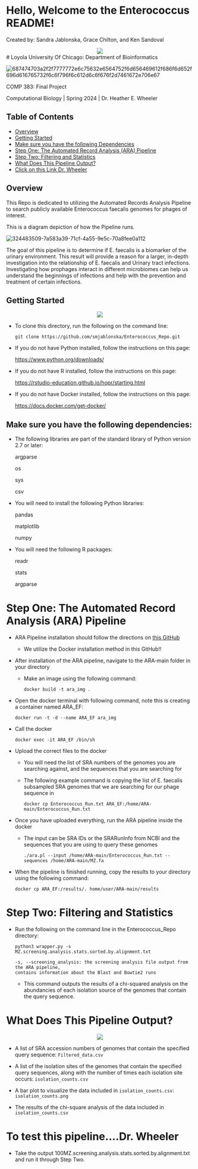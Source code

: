 # Hello, Welcome to the Enterococcus README!

Created by: Sandra Jablonska, Grace Chilton, and Ken Sandoval

<div id="header" align="center">
  <img src="https://media.giphy.com/media/3oKIPuto4d3TEpfSbC/giphy.gif?cid=790b7611ba4r13d0h4hely4x5gogl0kw9ito1gwx9erdkwqn&ep=v1_gifs_search&rid=giphy.gif&ct=g"/>
</div>
# Loyola University Of Chicago: Department of Bioinformatics 

![687474703a2f2f7777772e6c75632e6564752f6d656469612f686f6d652f696d616765732f6c6f796f6c612d6c6f676f2d7461672e706e67](https://github.com/smjablonska/Enterococcus_Repo/assets/120067807/6a50791f-9579-4875-972c-1c8c8dbebfa9)

COMP 383: Final Project

Computational Biology | Spring 2024 | Dr. Heather E. Wheeler

## Table of Contents 
* [Overview](https://github.com/smjablonska/Enterococcus_Repo#overview)
* [Getting Started](https://github.com/smjablonska/Enterococcus_Repo#getting-started)
* [Make sure you have the following Dependencies](https://github.com/smjablonska/Enterococcus_Repo#make-sure-you-have-the-following-dependencies)
* [Step One: The Automated Record Analysis (ARA) Pipeline](https://github.com/smjablonska/Enterococcus_Repo?tab=readme-ov-file#step-one-the-automated-record-analysis-ara-pipeline)
* [Step Two: Filtering and Statistics](https://github.com/smjablonska/Enterococcus_Repo?tab=readme-ov-file#step-two-filtering-and-statistics)
* [What Does This Pipeline Output?](https://github.com/smjablonska/Enterococcus_Repo?tab=readme-ov-file#what-does-this-pipeline-output)
* [Click on this Link Dr. Wheeler](https://github.com/smjablonska/Enterococcus_Repo?tab=readme-ov-file#to-test-this-pipelinedr-wheeler)


## Overview 

 This Repo is dedicated to utilizing the Automated Records Analysis Pipeline to search publicly available Enterococcus faecalis genomes for phages of interest.

This is a diagram depiction of how the Pipeline runs. 

 ![324483509-7a583a39-71cf-4a55-9e5c-70a8fee0a112](https://github.com/smjablonska/Enterococcus_Repo/assets/120067807/ae1ce7a0-e25f-4c28-93ab-ba255c2cc9de)

The goal of this pipeline is to determine if E. faecalis is a biomarker of the urinary environment. This result will provide a reason for a larger, in-depth investigation into the relationship of E. faecalis  and Urinary tract infections. Investigating how prophages interact in different microbiomes can help us understand the beginnings of infections and help with the prevention and treatment of certain infections. 


## Getting Started

<div id="header" align="center">
  <img src="https://media.giphy.com/media/3o7btSQvfKibGpkk9i/giphy.gif?cid=ecf05e47w2t9tpnyl9euw7fobw2kjdsuvwy1a3fmc18kqtnp&ep=v1_gifs_search&rid=giphy.gif&ct=g"/>
</div>

* To clone this directory, run the following on the command line:

    `git clone https://github.com/smjablonska/Enterococcus_Repo.git`

* If you do not have Python installed, follow the instructions on this page:

    https://www.python.org/downloads/

* If you do not have R installed, follow the instructions on this page:

    https://rstudio-education.github.io/hopr/starting.html

* If you do not have Docker installed, follow the instructions on this page:

    https://docs.docker.com/get-docker/

## Make sure you have the following dependencies:

* The following libraries are part of the standard library of Python version 2.7 or later:

    argparse
    
    os

    sys

    csv

* You will need to install the following Python libraries:

    pandas

    matplotlib

    numpy

* You will need the following R packages:

    readr

    stats

    argparse


# Step One: The Automated Record Analysis (ARA) Pipeline

* ARA Pipeline installation should follow the directions on [this GitHub](https://github.com/maurya-anand/ARA/tree/main)

    * We utilize the Docker installation method in this GitHub!!

* After installation of the ARA pipeline, navigate to the ARA-main folder in your directory

    * Make an image using the following command:

        `docker build -t ara_img .`

* Open the docker terminal with following command, note this is creating a container named ARA_EF:

    `docker run -t -d --name ARA_EF ara_img`

* Call the docker

    `docker exec -it ARA_EF /bin/sh`

* Upload the correct files to the docker

    * You will need the list of SRA numbers of the genomes you are searching against, and the sequences that you are searching for

    * The following example command is copying the list of E. faecalis subsampled SRA genomes that we are searching for our phage sequence in

        `docker cp Enterococcus_Run.txt ARA_EF:/home/ARA-main/Enterococcus_Run.txt`

* Once you have uploaded everything, run the ARA pipeline inside the docker

    * The input can be SRA IDs or the SRARunInfo from NCBI and the sequences that you are using to query these genomes

        `./ara.pl --input /home/ARA-main/Enterococcus_Run.txt --sequences /home/ARA-main/MZ.fa`

* When the pipeline is finished running, copy the results to your directory using the following command:

    `docker cp ARA_EF:/results/. home/user/ARA-main/results`

# Step Two: Filtering and Statistics

* Run the following on the command line in the Enterococcus_Repo directory:

    `python3 wrapper.py -s MZ.screening.analysis.stats.sorted.by.alignment.txt`

    ```
    -s, --screening_analysis: the screening analysis file output from the ARA pipeline, 
    contains information about the Blast and Bowtie2 runs
    ```

    * This command outputs the results of a chi-squared analysis on the abundancies of each isolation source of the genomes that contain the query sequence.

# What Does This Pipeline Output?
<div id="header" align="center">
  <img src="https://media.giphy.com/media/iwnkdnExj1i92/giphy.gif?cid=ecf05e47w2t9tpnyl9euw7fobw2kjdsuvwy1a3fmc18kqtnp&ep=v1_gifs_search&rid=giphy.gif&ct=g"/>
</div>

* A list of SRA accession numbers of genomes that contain the specified query sequence: `Filtered_data.csv`

* A list of the isolation sites of the genomes that contain the specified query sequences, along with the number of times each isolation site occurs: `isolation_counts.csv`

* A bar plot to visualize the data included in `isolation_counts.csv`: `isolation_counts.png`

* The results of the chi-square analysis of the data included in `isolation_counts.csv`

# To test this pipeline....Dr. Wheeler

* Take the output 100MZ.screening.analysis.stats.sorted.by.alignment.txt and run it through Step Two.

